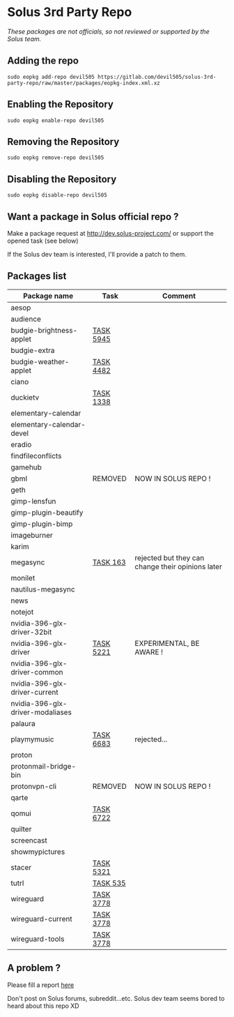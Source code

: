 Solus 3rd Party Repo
======

*These packages are not officials, so not reviewed or supported by the Solus team.*

## Adding the repo

`sudo eopkg add-repo devil505 https://gitlab.com/devil505/solus-3rd-party-repo/raw/master/packages/eopkg-index.xml.xz`
 
## Enabling the Repository

`sudo eopkg enable-repo devil505`

## Removing the Repository

`sudo eopkg remove-repo devil505`

## Disabling the Repository

`sudo eopkg disable-repo devil505`

## Want a package in Solus official repo ?

Make a package request at <http://dev.solus-project.com/> or support the opened task (see below)

If the Solus dev team is interested, I'll provide a patch to them.

## Packages list


| Package name| Task | Comment
| --- | --- | ---
| aesop |  | 
| audience |  | 
| budgie-brightness-applet | [TASK 5945](https://dev.solus-project.com/T5495) | 
| budgie-extra |  | 
| budgie-weather-applet | [TASK 4482](https://dev.solus-project.com/T4482) | 
| ciano |  | 
| duckietv | [TASK 1338](https://dev.solus-project.com/T1338) |  | 
| elementary-calendar |  | 
| elementary-calendar-devel |  | 
| eradio |  | 
| findfileconflicts |  | 
| gamehub |  | 
| gbml | REMOVED | NOW IN SOLUS REPO ! |
| geth |  | 
| gimp-lensfun |  | 
| gimp-plugin-beautify |  | 
| gimp-plugin-bimp |  | 
| imageburner |  | 
| karim |  | 
| megasync | [TASK 163](https://dev.solus-project.com/T163)  | rejected but they can change their opinions later |
| monilet |  | 
| nautilus-megasync |  | 
| news |  | 
| notejot |  | 
| nvidia-396-glx-driver-32bit |  | 
| nvidia-396-glx-driver | [TASK 5221](https://dev.solus-project.com/T5221) | EXPERIMENTAL, BE AWARE ! |
| nvidia-396-glx-driver-common |  | 
| nvidia-396-glx-driver-current |  | 
| nvidia-396-glx-driver-modaliases |  | 
| palaura |  | 
| playmymusic | [TASK 6683](https://dev.solus-project.com/T6683) | rejected... | 
| proton | | |
| protonmail-bridge-bin | | |
| protonvpn-cli | REMOVED | NOW IN SOLUS REPO ! | 
| qarte |  | 
| qomui | [TASK 6722](https://dev.solus-project.com/T6722) |  | 
| quilter |  | 
| screencast |  | 
| showmypictures |  | 
| stacer | [TASK 5321](https://dev.solus-project.com/T5321) | 
| tutrl | [TASK 535](https://dev.solus-project.com/T535) |  | 
| wireguard | [TASK 3778](https://dev.solus-project.com/T3778) |  | 
| wireguard-current | [TASK 3778](https://dev.solus-project.com/T3778) |  | 
| wireguard-tools | [TASK 3778](https://dev.solus-project.com/T3778) |  | 

## A problem ?

Please fill a report [here](https://gitlab.com/devil505/solus-3rd-party-repo/issues)

Don't post on Solus forums, subreddit...etc. Solus dev team seems bored to heard about this repo XD
